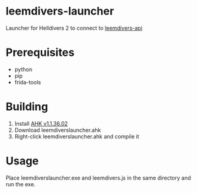 # leemdivers-launcher
Launcher for Helldivers 2 to connect to [leemdivers-api](https://github.com/leem919/leemdivers-api)

# Prerequisites
- python
- pip
- frida-tools

# Building
1. Install [AHK v1.1.36.02](https://github.com/AutoHotkey/AutoHotkey/releases/tag/v1.1.36.02)
2. Download leemdiverslauncher.ahk
3. Right-click leemdiverslauncher.ahk and compile it

# Usage
Place leemdiverslauncher.exe and leemdivers.js in the same directory and run the exe.
